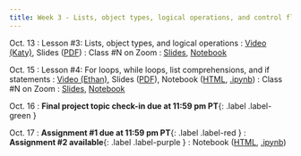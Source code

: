 ```yaml
---
title: Week 3 - Lists, object types, logical operations, and control flow
---
```


Oct. 13
: Lesson #3: Lists, object types, and logical operations
  : [Video (Katy)](#), Slides ([PDF](/OCEAN_215/materials/lessons/lesson_3.pdf))
: Class #N on Zoom
  : [Slides](#), [Notebook](#)

Oct. 15
: Lesson #4: For loops, while loops, list comprehensions, and if statements
  : [Video (Ethan)](#), Slides ([PDF](/OCEAN_215/materials/lessons/lesson_4.pdf)), Notebook ([HTML](https://nbviewer.org/github/ethan-campbell/OCEAN_215/blob/main/materials/lessons/lesson_4_notebook.ipynb), [.ipynb](/OCEAN_215/materials/lessons/lesson_4_notebook.ipynb))
: Class #N on Zoom
  : [Slides](#), [Notebook](#)

Oct. 16
: **Final project topic check-in due at 11:59 pm PT**{: .label .label-green }

Oct. 17
: **Assignment #1 due at 11:59 pm PT**{: .label .label-red }
: **Assignment #2 available**{: .label .label-purple }
  : Notebook ([HTML](https://nbviewer.org/github/ethan-campbell/OCEAN_215/blob/main/materials/assignments/assignment_2.ipynb), [.ipynb](/OCEAN_215/materials/assignments/assignment_2.ipynb))